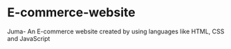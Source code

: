 # E-commerce-website
Juma- An E-commerce website created by using languages like HTML, CSS and JavaScript
